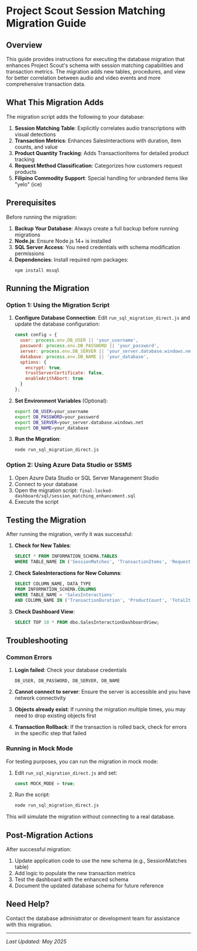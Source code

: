 # Project Scout Session Matching Migration Guide

## Overview

This guide provides instructions for executing the database migration that enhances Project Scout's schema with session matching capabilities and transaction metrics. The migration adds new tables, procedures, and view for better correlation between audio and video events and more comprehensive transaction data.

## What This Migration Adds

The migration script adds the following to your database:

1. **Session Matching Table**: Explicitly correlates audio transcriptions with visual detections
2. **Transaction Metrics**: Enhances SalesInteractions with duration, item counts, and value
3. **Product Quantity Tracking**: Adds TransactionItems for detailed product tracking
4. **Request Method Classification**: Categorizes how customers request products
5. **Filipino Commodity Support**: Special handling for unbranded items like "yelo" (ice)

## Prerequisites

Before running the migration:

1. **Backup Your Database**: Always create a full backup before running migrations
2. **Node.js**: Ensure Node.js 14+ is installed
3. **SQL Server Access**: You need credentials with schema modification permissions
4. **Dependencies**: Install required npm packages:
   ```
   npm install mssql
   ```

## Running the Migration

### Option 1: Using the Migration Script

1. **Configure Database Connection**:
   Edit `run_sql_migration_direct.js` and update the database configuration:

   ```javascript
   const config = {
     user: process.env.DB_USER || 'your_username',
     password: process.env.DB_PASSWORD || 'your_password',
     server: process.env.DB_SERVER || 'your_server.database.windows.net',
     database: process.env.DB_NAME || 'your_database',
     options: {
       encrypt: true,
       trustServerCertificate: false,
       enableArithAbort: true
     }
   };
   ```

2. **Set Environment Variables** (Optional):
   ```bash
   export DB_USER=your_username
   export DB_PASSWORD=your_password
   export DB_SERVER=your_server.database.windows.net
   export DB_NAME=your_database
   ```

3. **Run the Migration**:
   ```bash
   node run_sql_migration_direct.js
   ```

### Option 2: Using Azure Data Studio or SSMS

1. Open Azure Data Studio or SQL Server Management Studio
2. Connect to your database
3. Open the migration script: `final-locked-dashboard/sql/session_matching_enhancement.sql`
4. Execute the script

## Testing the Migration

After running the migration, verify it was successful:

1. **Check for New Tables**:
   ```sql
   SELECT * FROM INFORMATION_SCHEMA.TABLES 
   WHERE TABLE_NAME IN ('SessionMatches', 'TransactionItems', 'RequestMethods', 'UnbrandedCommodities');
   ```

2. **Check SalesInteractions for New Columns**:
   ```sql
   SELECT COLUMN_NAME, DATA_TYPE 
   FROM INFORMATION_SCHEMA.COLUMNS 
   WHERE TABLE_NAME = 'SalesInteractions' 
   AND COLUMN_NAME IN ('TransactionDuration', 'ProductCount', 'TotalItemCount', 'TransactionValue');
   ```

3. **Check Dashboard View**:
   ```sql
   SELECT TOP 10 * FROM dbo.SalesInteractionDashboardView;
   ```

## Troubleshooting

### Common Errors

1. **Login failed**: Check your database credentials
   ```
   DB_USER, DB_PASSWORD, DB_SERVER, DB_NAME
   ```

2. **Cannot connect to server**: Ensure the server is accessible and you have network connectivity

3. **Objects already exist**: If running the migration multiple times, you may need to drop existing objects first

4. **Transaction Rollback**: If the transaction is rolled back, check for errors in the specific step that failed

### Running in Mock Mode

For testing purposes, you can run the migration in mock mode:

1. Edit `run_sql_migration_direct.js` and set:
   ```javascript
   const MOCK_MODE = true;
   ```

2. Run the script:
   ```bash
   node run_sql_migration_direct.js
   ```

This will simulate the migration without connecting to a real database.

## Post-Migration Actions

After successful migration:

1. Update application code to use the new schema (e.g., SessionMatches table)
2. Add logic to populate the new transaction metrics
3. Test the dashboard with the enhanced schema
4. Document the updated database schema for future reference

## Need Help?

Contact the database administrator or development team for assistance with this migration.

---

*Last Updated: May 2025*